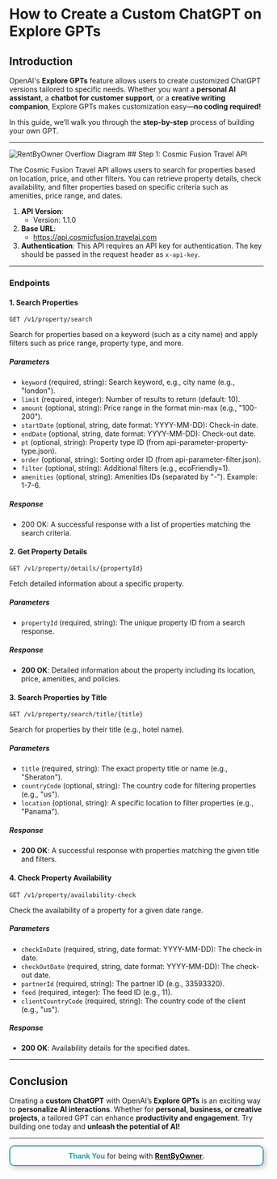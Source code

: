 # How to Create a Custom ChatGPT on Explore GPTs

## Introduction

OpenAI's **Explore GPTs** feature allows users to create customized ChatGPT versions tailored to specific needs. Whether you want a **personal AI assistant**, a **chatbot for customer support**, or a **creative writing companion**, Explore GPTs makes customization easy—**no coding required!**

In this guide, we’ll walk you through the **step-by-step** process of building your own GPT.

---
<img src="/asset/RBO-GPT-V1.png" alt="RentByOwner Overflow Diagram">
## Step 1: Cosmic Fusion Travel API

The Cosmic Fusion Travel API allows users to search for properties based on location, price, and other filters. You can retrieve property details, check availability, and filter properties based on specific criteria such as amenities, price range, and dates.

1. **API Version**:
   - Version: 1.1.0
2. **Base URL**:
   - https://api.cosmicfusion.travelai.com
3. **Authentication**: This API requires an API key for authentication. The key should be passed in the request header as `x-api-key`.

---

### Endpoints

#### 1. Search Properties

    GET /v1/property/search

Search for properties based on a keyword (such as a city name) and apply filters such as price range, property type, and more.

##### Parameters

- `keyword` (required, string): Search keyword, e.g., city name (e.g., "london").
- `limit` (required, integer): Number of results to return (default: 10).
- `amount` (optional, string): Price range in the format min-max (e.g., "100-200").
- `startDate` (optional, string, date format: YYYY-MM-DD): Check-in date.
- `endDate` (optional, string, date format: YYYY-MM-DD): Check-out date.
- `pt` (optional, string): Property type ID (from api-parameter-property-type.json).
- `order` (optional, string): Sorting order ID (from api-parameter-filter.json).
- `filter` (optional, string): Additional filters (e.g., ecoFriendly=1).
- `amenities` (optional, string): Amenities IDs (separated by "-"). Example: 1-7-6.

##### Response

- 200 OK: A successful response with a list of properties matching the search criteria.

#### 2. Get Property Details

    GET /v1/property/details/{propertyId}

Fetch detailed information about a specific property.

##### Parameters

- `propertyId` (required, string): The unique property ID from a search response.

##### Response

- **200 OK**: Detailed information about the property including its location, price, amenities, and policies.

#### 3. Search Properties by Title

    GET /v1/property/search/title/{title}

Search for properties by their title (e.g., hotel name).

##### Parameters

- `title` (required, string): The exact property title or name (e.g., "Sheraton").
- `countryCode` (optional, string): The country code for filtering properties (e.g., "us").
- `location` (optional, string): A specific location to filter properties (e.g., "Panama").

##### Response

- **200 OK**: A successful response with properties matching the given title and filters.

#### 4. Check Property Availability

    GET /v1/property/availability-check

Check the availability of a property for a given date range.

##### Parameters

- `checkInDate` (required, string, date format: YYYY-MM-DD): The check-in date.
- `checkOutDate` (required, string, date format: YYYY-MM-DD): The check-out date.
- `partnerId` (required, string): The partner ID (e.g., 33593320).
- `feed` (required, integer): The feed ID (e.g., 11).
- `clientCountryCode` (required, string): The country code of the client (e.g., "us").

##### Response

- **200 OK**: Availability details for the specified dates.

---


## Conclusion

Creating a **custom ChatGPT** with OpenAI’s **Explore GPTs** is an exciting way to **personalize AI interactions**. Whether for **personal, business, or creative projects**, a tailored GPT can enhance **productivity and engagement**. Try building one today and **unleash the potential of AI!**

---

<div style="text-align: center; padding: 10px; border: 2px solid #3299a8; border-radius: 10px; box-shadow: 4px 4px 10px rgba(0, 0, 0, 0.2); margin-bottom:10px; ">
    <b><span style="color: #3299a8;">Thank You</span></b> for being with 
    <a href="https://www.rentbyowner.com" target="_blank"><b>RentByOwner</b></a>.
</div>
